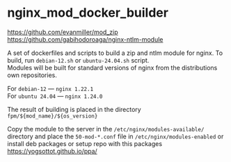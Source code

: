 # nginx_mod_docker_builder
https://github.com/evanmiller/mod_zip  
https://github.com/gabihodoroaga/nginx-ntlm-module  

A set of dockerfiles and scripts to build a zip and ntlm module for nginx. 
To build, run ```debian-12.sh``` or ```ubuntu-24.04.sh``` script.  
Modules will be built for standard versions of nginx from the distributions own repositories.  

For ```debian-12``` — ```nginx 1.22.1```  
For ```ubuntu 24.04``` — ```nginx 1.24.0```  

The result of building is placed in the directory ```fpm/${mod_name}/${os_version}```  


Copy the module to the server in the ```/etc/nginx/modules-available/``` directory and place the ```50-mod-*.conf``` file in ```/etc/nginx/modules-enabled```
or install deb packages or setup repo with this packages https://yogsottot.github.io/ppa/  
